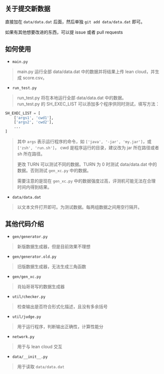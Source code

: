 ## 关于提交新数据

直接加在 `data/data.dat` 后面，然后单独 `git add data/data.dat` 即可。

如果有其他想要改进的东西，可以提 issue 或者 pull requests

## 如何使用

- `main.py`
> main.py 运行全部 data/data.dat 中的数据并将结果上传 lean cloud，并生成 score.csv。

- `run_test.py`
> run_test.py 将在本地运行全部 data/data.dat 中的数据。  
> run_test.py 的 SH_EXEC_LIST 可以添加多个程序供同时测试，填写方法：
```python
SH_EXEC_LIST = [
    ['args1', 'cwd1'],
    ['args2', 'cwd2'],
    ...
]
```
> 其中 `args` 表示运行程序的命令，如 `['java', '-jar', 'my.jar']`，或 `['zsh', 'run.sh']`，
> cwd 是程序运行的目录，建议改为 jar 所在路径或者 sh 所在路径。
>
> 更改 TURN 可以测试不同的数据。TURN 为 0 时测试 data/data.dat 中的数据。否则测试 `gen_xc.py` 中的数据。
>
> 需要注意的是现在 `gen_xc.py` 中的数据强度过高，评测机可能无法在合理时间内得到结果。

- `data/data.dat`
> 以文本文件打开即可。为测试数据。每两组数据之间用空行隔开。

## 其他代码介绍

- `gen/generator.py`
> 新版数据生成器，但是目前效果不理想

- `gen/generator.old.py`
> 旧版数据生成器，无法生成三角函数

- `gen/gen_xc.py`
> 肖灿哥哥写的数据生成器

- `util/checker.py`
> 检查输出是否符合形式化描述，且没有多余括号

- `util/judge.py`
> 用于运行程序，判断输出正确性，计算性能分

- `network.py`
> 用于与 lean cloud 交互

- `data/__init__.py`
> 用于读取 `data/data.dat`
